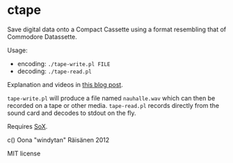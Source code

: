 ctape
=====

Save digital data onto a Compact Cassette using a format
resembling that of Commodore Datassette.

Usage:

* encoding: `./tape-write.pl FILE`
* decoding: `./tape-read.pl`

Explanation and videos in [this blog post](http://windytan.blogspot.fi/2012/08/vintage-bits-on-cassettes.html).

`tape-write.pl` will produce a file named `nauhalle.wav` which
can then be recorded on a tape or other media. `tape-read.pl` records
directly from the sound card and decodes to stdout on the fly.

Requires [SoX](http://sox.sourceforge.net/).

c() Oona "windytan" Räisänen 2012

MIT license
